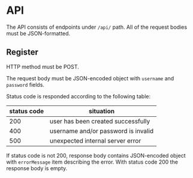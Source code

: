 # API

The API consists of endpoints under `/api/` path.
All of the request bodies must be JSON-formatted.

## Register

HTTP method must be POST.

The request body must be JSON-encoded object with `username` and `password` fields.

Status code is responded according to the following table:

status code | situation
--- | ---
200 | user has been created successfully
400 | username and/or password is invalid
500 | unexpected internal server error

If status code is not 200, response body contains JSON-encoded object with `errorMessage` item describing the error. With status code 200 the response body is empty.

